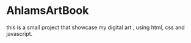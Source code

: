 # AhlamsArtBook
this is a small project that showcase my digital art , using html, css and javascript.
